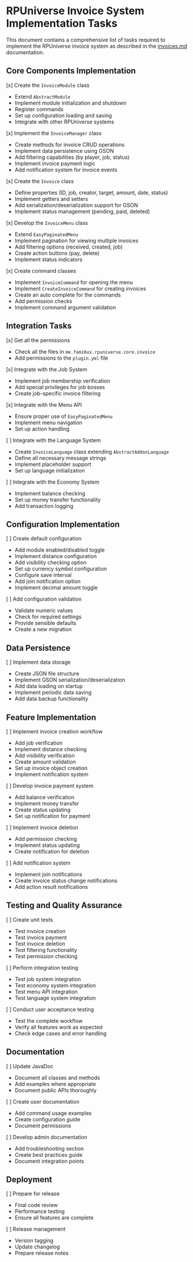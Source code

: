 # RPUniverse Invoice System Implementation Tasks

This document contains a comprehensive list of tasks required to implement the RPUniverse invoice system as described in the [invoices.md](invoices.md) documentation.

## Core Components Implementation

[x] Create the `InvoiceModule` class
   - Extend `AbstractModule`
   - Implement module initialization and shutdown
   - Register commands
   - Set up configuration loading and saving
   - Integrate with other RPUniverse systems

[x] Implement the `InvoiceManager` class
   - Create methods for invoice CRUD operations
   - Implement data persistence using GSON
   - Add filtering capabilities (by player, job, status)
   - Implement invoice payment logic
   - Add notification system for invoice events

[x] Create the `Invoice` class
   - Define properties (ID, job, creator, target, amount, date, status)
   - Implement getters and setters
   - Add serialization/deserialization support for GSON
   - Implement status management (pending, paid, deleted)

[x] Develop the `InvoiceMenu` class
   - Extend `EasyPaginatedMenu`
   - Implement pagination for viewing multiple invoices
   - Add filtering options (received, created, job)
   - Create action buttons (pay, delete)
   - Implement status indicators

[x] Create command classes
   - Implement `InvoiceCommand` for opening the menu
   - Implement `CreateInvoiceCommand` for creating invoices
   - Create an auto complete for the commands
   - Add permission checks
   - Implement command argument validation

## Integration Tasks

[x] Get all the permissions
   - Check all the files in `me.fami6xx.rpuniverse.core.invoice`
   - Add permissions to the `plugin.yml` file

[x] Integrate with the Job System
   - Implement job membership verification
   - Add special privileges for job bosses
   - Create job-specific invoice filtering

[x] Integrate with the Menu API
   - Ensure proper use of `EasyPaginatedMenu`
   - Implement menu navigation
   - Set up action handling

[ ] Integrate with the Language System
   - Create `InvoiceLanguage` class extending `AbstractAddonLanguage`
   - Define all necessary message strings
   - Implement placeholder support
   - Set up language initialization

[ ] Integrate with the Economy System
   - Implement balance checking
   - Set up money transfer functionality
   - Add transaction logging

## Configuration Implementation

[ ] Create default configuration
   - Add module enabled/disabled toggle
   - Implement distance configuration
   - Add visibility checking option
   - Set up currency symbol configuration
   - Configure save interval
   - Add join notification option
   - Implement decimal amount toggle

[ ] Add configuration validation
   - Validate numeric values
   - Check for required settings
   - Provide sensible defaults
   - Create a new migration 

## Data Persistence

[ ] Implement data storage
   - Create JSON file structure
   - Implement GSON serialization/deserialization
   - Add data loading on startup
   - Implement periodic data saving
   - Add data backup functionality

## Feature Implementation

[ ] Implement invoice creation workflow
   - Add job verification
   - Implement distance checking
   - Add visibility verification
   - Create amount validation
   - Set up invoice object creation
   - Implement notification system

[ ] Develop invoice payment system
   - Add balance verification
   - Implement money transfer
   - Create status updating
   - Set up notification for payment

[ ] Implement invoice deletion
   - Add permission checking
   - Implement status updating
   - Create notification for deletion

[ ] Add notification system
   - Implement join notifications
   - Create invoice status change notifications
   - Add action result notifications

## Testing and Quality Assurance

[ ] Create unit tests
   - Test invoice creation
   - Test invoice payment
   - Test invoice deletion
   - Test filtering functionality
   - Test permission checking

[ ] Perform integration testing
   - Test job system integration
   - Test economy system integration
   - Test menu API integration
   - Test language system integration

[ ] Conduct user acceptance testing
   - Test the complete workflow
   - Verify all features work as expected
   - Check edge cases and error handling

## Documentation

[ ] Update JavaDoc
   - Document all classes and methods
   - Add examples where appropriate
   - Document public APIs thoroughly

[ ] Create user documentation
   - Add command usage examples
   - Create configuration guide
   - Document permissions

[ ] Develop admin documentation
   - Add troubleshooting section
   - Create best practices guide
   - Document integration points

## Deployment

[ ] Prepare for release
   - Final code review
   - Performance testing
   - Ensure all features are complete

[ ] Release management
   - Version tagging
   - Update changelog
   - Prepare release notes
